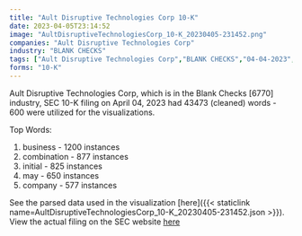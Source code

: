 ```yaml
---
title: "Ault Disruptive Technologies Corp 10-K"
date: 2023-04-05T23:14:52
image: "AultDisruptiveTechnologiesCorp_10-K_20230405-231452.png"
companies: "Ault Disruptive Technologies Corp"
industry: "BLANK CHECKS"
tags: ["Ault Disruptive Technologies Corp","BLANK CHECKS","04-04-2023","10-K"]
forms: "10-K"
---
```

Ault Disruptive Technologies Corp, which is in the Blank Checks [6770] industry, SEC 10-K filing on April 04, 2023 had 43473 (cleaned) words - 600 were utilized for the visualizations.

Top Words:
1. business - 1200 instances
2. combination - 877 instances
3. initial - 825 instances
4. may - 650 instances
5. company - 577 instances


See the parsed data used in the visualization [here]({{< staticlink name=AultDisruptiveTechnologiesCorp_10-K_20230405-231452.json >}}).  
View the actual filing on the SEC website [here](https://www.sec.gov/Archives/edgar/data/1864032/0001214659-23-004745.txt)